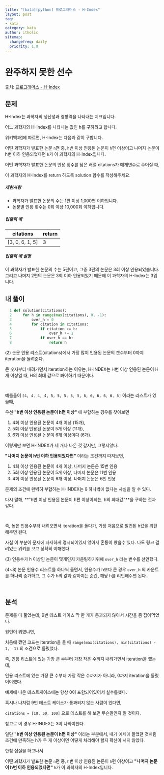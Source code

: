 ```yaml
---
title: "[kata][python] 프로그래머스 - H-Index"
layout: post
tag:
- kata
category: kata
author: itholic
sitemap:
  changefreq: daily
  priority: 1.0
---
```


# 완주하지 못한 선수

출처: <a href="https://programmers.co.kr/learn/courses/30/lessons/42747" target="_blank">프로그래머스 - H-Index</a>

## 문제

H-Index는 과학자의 생산성과 영향력을 나타내는 지표입니다.

어느 과학자의 H-Index를 나타내는 값인 h를 구하려고 합니다.

위키백과[1](https://programmers.co.kr/learn/courses/30/lessons/42747?language=python3#fn1)에 따르면, H-Index는 다음과 같이 구합니다.

어떤 과학자가 발표한 논문 `n`편 중, `h`번 이상 인용된 논문이 `h`편 이상이고 나머지 논문이 h번 이하 인용되었다면 `h`가 이 과학자의 H-Index입니다.

어떤 과학자가 발표한 논문의 인용 횟수를 담은 배열 citations가 매개변수로 주어질 때,

이 과학자의 H-Index를 return 하도록 solution 함수를 작성해주세요.

##### 제한사항

- 과학자가 발표한 논문의 수는 1편 이상 1,000편 이하입니다.
- 논문별 인용 횟수는 0회 이상 10,000회 이하입니다.

##### 입출력 예

| citations       | return |
| --------------- | ------ |
| [3, 0, 6, 1, 5] | 3      |

##### 입출력 예 설명

이 과학자가 발표한 논문의 수는 5편이고, 그중 3편의 논문은 3회 이상 인용되었습니다. 그리고 나머지 2편의 논문은 3회 이하 인용되었기 때문에 이 과학자의 H-Index는 3입니다.

## 내 풀이

```python
  1 def solution(citations):
  2     for h in range(max(citations), 0, -1):
  3         over_h = 0
  4         for citation in citations:
  5             if citation >= h:
  6                 over_h += 1
  7             if over_h == h:
  8                 return h
```

(2) 논문 인용 리스트(citations)에서 가장 많이 인용된 논문의 갯수부터 0까지 iteration을 돌려준다.

큰 숫자부터 내려가면서 iteration하는 이유는, H-INDEX는 H번 이상 인용된 논문이 H개 이상일 때, H의 최대 값으로 봐야하기 때문이다.

<br/>

예를들어 `[4, 4, 4, 4, 5, 5, 5, 5, 5, 6, 6, 6, 6, 6, 6]` 이라는 리스트가 있을때,

우선 **"h번 이상 인용된 논문이 h편 이상"** 에 부합하는 경우를 찾아보면

1. 4회 이상 인용된 논문이 4개 이상 (15개), 
2. 5회 이상 인용된 논문이 5개 이상 (11개),
3. 6회 이상 인용된 논문이 6개 이상이다 (6개).

이렇게만 보면 H-INDEX가 세 개나 나온 것 같지만, 그렇지않다.

**"나머지 논문이 h번 이하 인용되었다면"** 이라는 조건까지 따져보면,

1. 4회 이상 인용된 논문이 4개 이상, 나머지 논문은 15번 인용
2. 5회 이상 인용된 논문이 5개 이상, 나머지 논문은 11번 인용
3. 4회 이상 인용된 논문이 6개 이상, 나머지 논문은 6번 인용

문제의 조건에 완벽히 부합하는 H-INDEX는 6 하나밖에 없다는 사실을 알 수 있다.

다시 말해, **"h번 이상 인용된 논문이 h편 이상이되는, h의 최대값"**을 구하는 것과 같다.

<br/>

즉, 높은 인용수부터 내려오면서 iteration을 돌다가, 가장 처음으로 발견된 h값을 리턴해주면 된다.

사실 이 부분이 문제에 자세하게 명시되어있지 않아서 혼동이 왔을수 있다. 나도 링크 걸려있는 위키를 보고 정확히 이해했다.

(3) 인용수가 h 이상인 논문이 몇개인지 카운팅하기위해 `over_h` 라는 변수를 선언했다.

(4~8) 논문 인용수 리스트를 하나씩 돌면서, 인용수가 h보다 큰 경우 `over_h` 의 카운트를 하나씩 증가하고, 그 수가 h의 값과 같아지는 순간, 해당 h를 리턴해주면 된다.

<br/>



## 분석

문제를 다 풀었는데, 9번 테스트 케이스 딱 한 개가 통과되지 않아서 시간을 좀 잡아먹었다.

원인이 뭐였냐면,

처음에 짰던 코드는 iteration을 돌 때 `range(max(citations), min(citations) - 1, -1)` 의 조건으로 돌렸었다.

즉, 인용 리스트에 있는 가장 큰 수부터 가장 작은 수까지 내려가면서 iteration을 했는데,

인용 리스트에 있는 가장 큰 수부터 가장 작은 수까지가 아니라, 0까지 iteration을 돌렸어야했다.

예제에 나온 테스트케이스에는 항상 0이 포함되어있어서 실수를했다.

혹시나 나처럼 9번 테스트 케이스가 통과되지 않는 사람이 있다면,

 `citations = [10, 50, 100]` 으로 테스트를 해 보면 무슨말인지 알 것이다.

참고로 이 경우 H-INDEX는 3이 나와야한다.

일단 **"h번 이상 인용된 논문이 h편 이상"** 이라는 부분에서, 내가 예제에 들었던 것처럼 조건에 만족하는 h가 두 개 이상이면 어떻게 처리해야 할지 확신이 서지 않았다. 

한참 삽질을 하고나서

어떤 과학자가 발표한 논문 `n`편 중, `h`번 이상 인용된 논문이 `h`편 이상이고 **"나머지 논문이 h번 이하 인용되었다면"** `h`가 이 과학자의 H-Index입니다.
